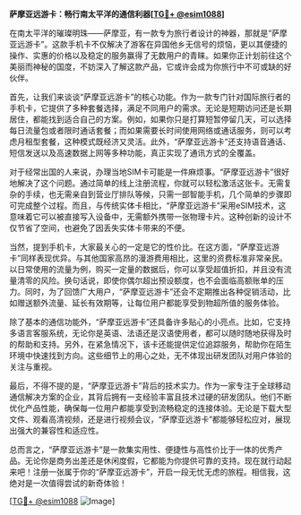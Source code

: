 **萨摩亚远游卡：畅行南太平洋的通信利器[[TG💪+ @esim1088](https://t.me/s/esim1088)]**

在南太平洋的璀璨明珠——萨摩亚，有一款专为旅行者设计的神器，那就是“萨摩亚远游卡”。这款手机卡不仅解决了游客在异国他乡无信号的烦恼，更以其便捷的操作、实惠的价格以及稳定的服务赢得了无数用户的青睐。如果你正计划前往这个美丽而神秘的国度，不妨深入了解这款产品，它或许会成为你旅行中不可或缺的好伙伴。

首先，让我们来谈谈“萨摩亚远游卡”的核心功能。作为一款专门针对国际旅行者的手机卡，它提供了多种套餐选择，满足不同用户的需求。无论是短期访问还是长期居住，都能找到适合自己的方案。例如，如果你只是打算短暂停留几天，可以选择每日流量包或者限时通话套餐；而如果需要长时间使用网络或通话服务，则可以考虑月租型套餐，这种模式既经济又灵活。此外，“萨摩亚远游卡”还支持语音通话、短信发送以及高速数据上网等多种功能，真正实现了通讯方式的全覆盖。

对于经常出国的人来说，办理当地SIM卡可能是一件麻烦事。“萨摩亚远游卡”很好地解决了这个问题。通过简单的线上注册流程，你就可以轻松激活这张卡。无需复杂的手续，也无需亲自到营业厅排队等候，只需一部智能手机，几个简单的步骤即可完成整个过程。而且，与传统实体卡相比，“萨摩亚远游卡”采用eSIM技术，这意味着它可以被直接写入设备中，无需额外携带一张物理卡片。这种创新的设计不仅节省了空间，也避免了因丢失实体卡带来的不便。

当然，提到手机卡，大家最关心的一定是它的性价比。在这方面，“萨摩亚远游卡”同样表现优异。与其他国家高昂的漫游费用相比，这里的资费标准非常亲民。以日常使用的流量为例，购买一定量的数据后，你可以享受超值折扣，并且没有流量清零的风险。换句话说，即使你偶尔超出预设额度，也不会面临高额账单的压力。同时，为了回馈广大用户，“萨摩亚远游卡”还会不定期推出各种促销活动，比如赠送额外流量、延长有效期等，让每位用户都能享受到物超所值的服务体验。

除了基本的通信功能外，“萨摩亚远游卡”还具备许多贴心的小亮点。比如，它支持多语言客服系统，无论你是英语、法语还是汉语使用者，都可以随时随地获得及时的帮助和支持。另外，在紧急情况下，该卡还能提供定位追踪服务，帮助你在陌生环境中快速找到方向。这些细节上的用心之处，无不体现出研发团队对用户体验的关注与重视。

最后，不得不提的是，“萨摩亚远游卡”背后的技术实力。作为一家专注于全球移动通信解决方案的企业，其背后拥有一支经验丰富且技术过硬的研发团队。他们不断优化产品性能，确保每一位用户都能享受到流畅稳定的连接体验。无论是下载大型文件、观看高清视频，还是进行视频会议，“萨摩亚远游卡”都能够轻松应对，展现出强大的兼容性和适应性。

总而言之，“萨摩亚远游卡”是一款集实用性、便捷性与高性价比于一体的优秀产品。无论你是商务出差还是休闲度假，它都能为你提供可靠的支持。现在就行动起来吧！注册一张属于你的“萨摩亚远游卡”，开启一段无忧无虑的旅程。相信我，这绝对是一次值得尝试的新奇体验！

[[TG💪+ @esim1088](https://t.me/s/esim1088) ![Image](https://i.postimg.cc/4NQfJmqS/Snipaste-2025-05-13-00-14-12.png)]